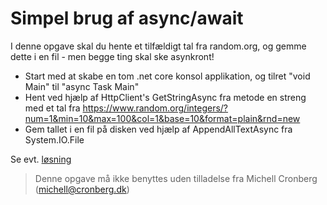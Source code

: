 ﻿# Simpel brug af async/await

I denne opgave skal du hente et tilfældigt tal fra random.org, og gemme dette i en fil - men begge ting skal ske asynkront!

- Start med at skabe en tom .net core konsol applikation, og tilret "void Main" til "async Task Main"
- Hent ved hjælp af HttpClient's GetStringAsync fra metode en streng med et tal fra https://www.random.org/integers/?num=1&min=10&max=100&col=1&base=10&format=plain&rnd=new
- Gem tallet i en fil på disken ved hjælp af AppendAllTextAsync fra System.IO.File

Se evt. [løsning](https://github.com/devcronberg/undervisning-cs-opgaver/blob/master/async-henttaloggem/Program.cs)

<!-- footerstart -->
> Denne opgave må ikke benyttes uden tilladelse fra Michell Cronberg (michell@cronberg.dk)
<!-- footerslut -->

